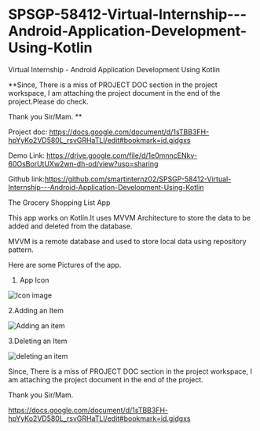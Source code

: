 # SPSGP-58412-Virtual-Internship---Android-Application-Development-Using-Kotlin
Virtual Internship - Android Application Development Using Kotlin




**Since, There is a miss of PROJECT DOC section in the project workspace, I am attaching the project document in the end of the project.Please do check.

Thank you Sir/Mam. **

Project doc:  https://docs.google.com/document/d/1sTBB3FH-hpYyKo2VD580L_rsvGRHaTLl/edit#bookmark=id.gjdgxs


Demo Link: https://drive.google.com/file/d/1e0mnncENkv-60OsBorUtUXw2wn-dh-od/view?usp=sharing


Github link:https://github.com/smartinternz02/SPSGP-58412-Virtual-Internship---Android-Application-Development-Using-Kotlin






The Grocery Shopping List App

This app works on Kotlin.It uses MVVM Architecture to store the data to be added and deleted from the database.


MVVM is a remote database and  used to store local data using repository pattern.

Here are some Pictures of the app.

1. App Icon
  
  ![Icon image](https://user-images.githubusercontent.com/92157932/192013461-d7b0f427-2f51-48d6-9741-562996bdd518.jpeg)
  
2.Adding an Item

![Adding an item](https://user-images.githubusercontent.com/92157932/192013697-32180685-c3cd-455a-83a3-eac03ce546c5.jpeg)

3.Deleting an Item

![deleting an item](https://user-images.githubusercontent.com/92157932/192013771-caa8b13a-abfc-4773-ae7f-eb3ac5f047ac.jpeg)



Since, There is a miss of PROJECT DOC section in the project workspace, I am attaching the project document in the end of the project.

Thank you Sir/Mam. 

https://docs.google.com/document/d/1sTBB3FH-hpYyKo2VD580L_rsvGRHaTLl/edit#bookmark=id.gjdgxs
